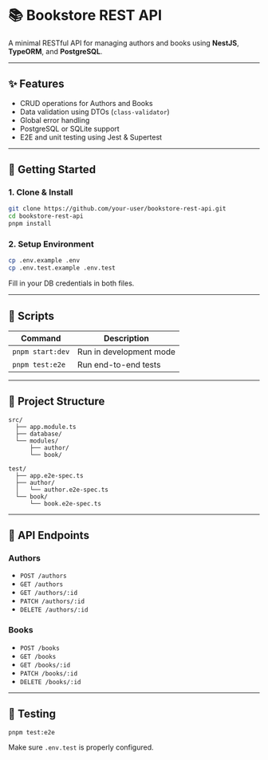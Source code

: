# 📚 Bookstore REST API

A minimal RESTful API for managing authors and books using **NestJS**, **TypeORM**, and **PostgreSQL**.

---

## ✨ Features
- CRUD operations for Authors and Books
- Data validation using DTOs (`class-validator`)
- Global error handling
- PostgreSQL or SQLite support
- E2E and unit testing using Jest & Supertest

---

## 🚀 Getting Started

### 1. Clone & Install

```bash
git clone https://github.com/your-user/bookstore-rest-api.git
cd bookstore-rest-api
pnpm install
```

### 2. Setup Environment

```bash
cp .env.example .env
cp .env.test.example .env.test
```

Fill in your DB credentials in both files.

---

## 📆 Scripts

| Command                   | Description                      |
|--------------------------|----------------------------------|
| `pnpm start:dev`         | Run in development mode          |
| `pnpm test:e2e`          | Run end-to-end tests             |

---

## 📂 Project Structure

```
src/
  ├── app.module.ts
  ├── database/
  └── modules/
      ├── author/
      └── book/

test/
  ├── app.e2e-spec.ts
  ├── author/
  │   └── author.e2e-spec.ts
  └── book/
      └── book.e2e-spec.ts
```

---

## 🔗 API Endpoints

### Authors
- `POST /authors`
- `GET /authors`
- `GET /authors/:id`
- `PATCH /authors/:id`
- `DELETE /authors/:id`

### Books
- `POST /books`
- `GET /books`
- `GET /books/:id`
- `PATCH /books/:id`
- `DELETE /books/:id`

---

## 🔮 Testing

```bash
pnpm test:e2e
```

Make sure `.env.test` is properly configured.

